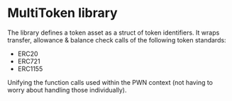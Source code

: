 # MultiToken library
The library defines a token asset as a struct of token identifiers.
It wraps transfer, allowance & balance check calls of the following token standards:
- ERC20
- ERC721
- ERC1155

Unifying the function calls used within the PWN context (not having to worry about handling those individually).
